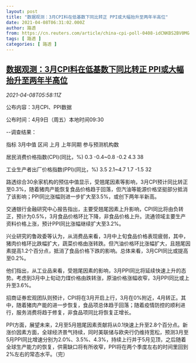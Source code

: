 ```yaml
---
layout: post
title: "数据观测：3月CPI料在低基数下同比转正 PPI或大幅抬升至两年半高位"
date: 2021-04-08T06:31:02.000Z
author: 路透
from: https://cn.reuters.com/article/china-cpi-poll-0408-idCNKBS2BV0MG
tags: [ 路透 ]
categories: [ 路透 ]
---
```

<!--1617863462000-->
[数据观测：3月CPI料在低基数下同比转正 PPI或大幅抬升至两年半高位](https://cn.reuters.com/article/china-cpi-poll-0408-idCNKBS2BV0MG)
------

<div>
<div><i>2021-04-08T05:58:11Z</i></div><p>公布内容：3月CPI、PPI数据</p><p>公布时间：4月9日（周五）本地时间09:30</p><p>--调查结果：</p><p>指标 3月中值 区间 上月 上年同期 参与预测机构数</p><p>居民消费价格指数(CPI)(同比，%) 0.3 -0.4~0.8 -0.2 4.3 38</p><p>工业生产者出厂价格指数(PPI)(同比，%) 3.5 2.1~4.7 1.7 -1.5 32</p><p>路透综合30余家机构的预估中值显示，受翘尾因素等影响，3月CPI预计同比转正至0.3%，随着猪肉产能恢复食品价格趋于回落，但汽油等能源价格坚挺部分抵消了该影响；PPI同比涨幅则进一步扩大至3.5%，或创下两年半新高。</p><p>交通银行金融研究中心报告指出，主要受翘尾因素上升影响，CPI同比将由负转正，预计为0.5%，3月食品价格环比下降，非食品价格上升。流通领域主要生产资料价格上涨，预计PPI同比涨幅继续扩大至3.2%。</p><p>兴业研究的鲁政委等认为，从消费品来看，3月中上旬食品价格表现疲弱，其中，猪肉价格环比跌幅扩大，蔬菜价格由涨转跌。但汽油价格环比涨幅扩大，且翘尾因素提高1.2个百分点，抵消了食品价格下跌的影响。总体来看，3月CPI同比或提高至0.2%。</p><p>他们指出，从工业品来看，受翘尾因素的影响，3月PPI同比将延续快速上升的态势。考虑到3月中上旬动力煤价格由跌转涨，原油价格涨幅收窄，3月PPI同比或上升至3.6%。</p><p>招商证券宏观团队则预计，CPI将在3月开启上行，3月在0%附近，4月转正。其中，随着猪肉产能的进一步恢复，食品项总体趋于回落；随着疫情防控的顺利进行，服务消费将趋于修复，非食品项同比将恢复正增长。</p><p>PPI方面，展望未来，2月至5月翘尾因素贡献将从0.1快速上升至2.8个百分点。新涨价因素方面，全球经济景气持续，同时美联储与欧央行仍维持宽松，预测3月至5月PPI同比增速分别为2.0%、3.5%、4.3%，持续上行并于5月见顶，之后随着全球生产能力的恢复，供需缺口将有所收窄，PPI将在两个季度左右的时间里回到2%左右的常态水平。（完）</p>
</div>
